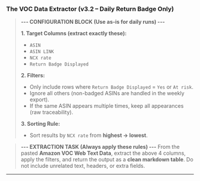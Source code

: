 ### **The VOC Data Extractor (v3.2 – Daily Return Badge Only)**

> **--- CONFIGURATION BLOCK (Use as-is for daily runs) ---**
>
> **1. Target Columns (extract exactly these):**
>
> * `ASIN`
> * `ASIN LINK`
> * `NCX rate`
> * `Return Badge Displayed`
>
> **2. Filters:**
>
> * Only include rows where `Return Badge Displayed` = `Yes` or `At risk`.
> * Ignore all others (non-badged ASINs are handled in the weekly export).
> * If the same ASIN appears multiple times, keep all appearances (raw traceability).
>
> **3. Sorting Rule:**
>
> * Sort results by `NCX rate` from **highest → lowest**.

> **--- EXTRACTION TASK (Always apply these rules) ---**
> From the pasted **Amazon VOC Web Text Data**, extract the above 4 columns, apply the filters, and return the output as a **clean markdown table**.
> Do not include unrelated text, headers, or extra fields.

---
